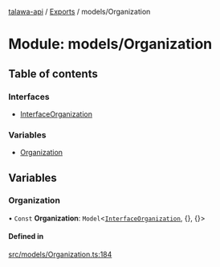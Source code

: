 [talawa-api](../README.md) / [Exports](../modules.md) / models/Organization

# Module: models/Organization

## Table of contents

### Interfaces

- [InterfaceOrganization](../interfaces/models_Organization.InterfaceOrganization.md)

### Variables

- [Organization](models_Organization.md#organization)

## Variables

### Organization

• `Const` **Organization**: `Model`\<[`InterfaceOrganization`](../interfaces/models_Organization.InterfaceOrganization.md), \{\}, \{\}\>

#### Defined in

[src/models/Organization.ts:184](https://github.com/PalisadoesFoundation/talawa-api/blob/612a320/src/models/Organization.ts#L184)
